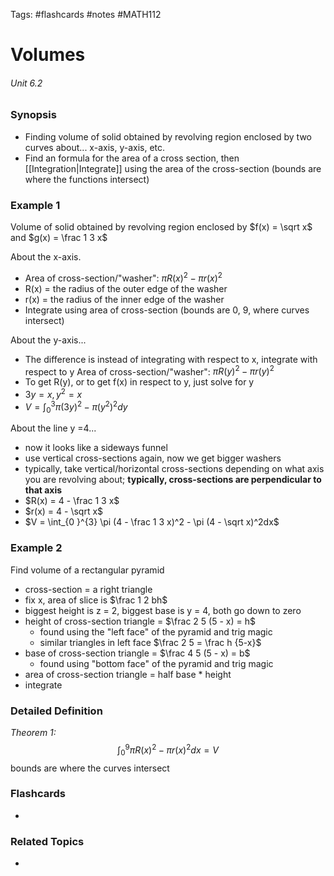 Tags: #flashcards #notes #MATH112

# Volumes
###### Unit 6.2

### Synopsis
- Finding volume of solid obtained by revolving region enclosed by two curves about... x-axis, y-axis, etc.
- Find an formula for the area of a cross section, then [[Integration|Integrate]] using the area of the cross-section (bounds are where the functions intersect)

### Example 1
Volume of solid obtained by revolving region enclosed by $f(x) = \sqrt x$ and $g(x) = \frac 1 3 x$ 

About the x-axis.
- Area of cross-section/"washer": $\pi R(x)^2 - \pi r(x)^2$
- R(x) = the radius of the outer edge of the washer
- r(x) = the radius of the inner edge of the washer
- Integrate using area of cross-section (bounds are 0, 9, where curves intersect)

About the y-axis...
- The difference is instead of integrating with respect to x, integrate with respect to y
Area of cross-section/"washer": $\pi R(y)^2 - \pi r(y)^2$
- To get R(y), or to get f(x) in respect to y, just solve for y
- $3y = x, y^2 = x$
- $V = \int_{0 }^{3} \pi (3y)^2 - \pi (y^2)^2dy$

About the line y =4...
- now it looks like a sideways funnel
- use vertical cross-sections again, now we get bigger washers
- typically, take vertical/horizontal cross-sections depending on what axis you are revolving about; **typically, cross-sections are perpendicular to that axis**
- $R(x) = 4 - \frac 1 3 x$
- $r(x) = 4 - \sqrt x$
- $V = \int_{0 }^{3} \pi (4 - \frac 1 3 x)^2 - \pi (4 - \sqrt x)^2dx$

### Example 2
Find volume of a rectangular pyramid
- cross-section = a right triangle
- fix x, area of slice is $\frac 1 2 bh$
- biggest height is z = 2, biggest base is y = 4, both go down to zero
- height of cross-section triangle = $\frac 2 5 (5 - x) = h$
	- found using the "left face" of the pyramid and trig magic
	- similar triangles in left face $\frac 2 5 = \frac h {5-x}$
- base of cross-section triangle = $\frac 4 5 (5 - x) = b$
	- found using "bottom face" of the pyramid and trig magic
- area of cross-section triangle = half base * height
- integrate



### Detailed Definition
*Theorem 1:*
$$
\displaystyle \int_{0 }^{9}\pi R(x)^2 - \pi r(x)^2 dx
= V
$$
bounds are where the curves intersect

### Flashcards
- 


### Related Topics
- 